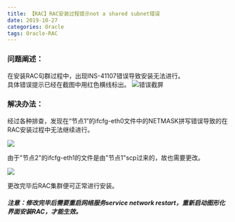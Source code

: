 ```yaml
---
title: 【RAC】RAC安装过程提示not a shared subnet错误 
date: 2019-10-27 
categories: Oracle
tags: Oracle-RAC
---
```




### 问题阐述：  

在安装RAC句群过程中，出现INS-41107错误导致安装无法进行。   
具体错误提示已经在截图中用红色横线标出。
![错误截屏](http://cdn.lifemini.cn/dbblog/20210115/ff0ecd582138469f8ec7c1186dfe8930.png)

### 解决办法：  
经过各种排查，发现在“节点1”的ifcfg-eth0文件中的NETMASK拼写错误导致的在RAC安装过程中无法继续进行。


![](http://cdn.lifemini.cn/dbblog/20210115/629a7f2dcfa9440bacc515e24705022c.png)

由于"节点2"的ifcfg-eth1的文件是由"节点1"scp过来的，故也需要更改。  


![](http://cdn.lifemini.cn/dbblog/20210115/cc0799176b1d4565a1f3361418368878.png)

更改完毕后RAC集群便可正常进行安装。   

##### 注意：修改完毕后需要重启网络服务service network restart，重新启动图形化界面安装RAC，才能生效。


